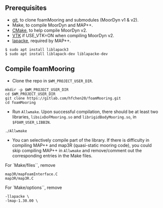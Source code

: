 ## Prerequisites
- [git](https://git-scm.com/), to clone foamMooring and submodules (MoorDyn v1 & v2).
- Make, to compile MoorDyn and MAP++.
- [CMake](https://cmake.org/), to help compile MoorDyn v2.
- [VTK](https://gitlab.com/hfchen20/foamMooring/-/merge_requests/3) if USE_VTK=ON when compiling MoorDyn v2. 
- [lapacke](https://www.netlib.org/lapack/lapacke.html), required by MAP++.
```
$ sudo apt install liblapack3
$ sudo apt install liblapack-dev liblapacke-dev
```

## Compile foamMooring
- Clone the repo in `$WM_PROJECT_USER_DIR`.
```
mkdir -p $WM_PROJECT_USER_DIR 
cd $WM_PROJECT_USER_DIR 
git clone https://gitlab.com/hfchen20/foamMooring.git 
cd foamMooring 
```
- Run `Allwmake`. Upon successful compilation, there should be at least two libraries, `libsixDoFMooring.so` and `librigidBodyMooring.so`, in `$FOAM_USER_LIBBIN`.
```
./Allwmake
```

- You can selectively compile part of the library. If there is difficulty in compiling MAP++ and map3R (quasi-static mooring code),  you could skip compiling MAP++ in `Allwmake` and remove/comment out the corresponding entries in the Make files.

For `Make/files``, remove
```
map3R/mapFoamInterface.C
map3R/map3R.C
```

For `Make/options``, remove
```
-llapacke \
-lmap-1.30.00 \
```
